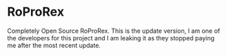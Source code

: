 # RoProRex
Completely Open Source RoProRex. This is the update version, I am one of the developers for this project and I am leaking it as they stopped paying me after the most recent update.
